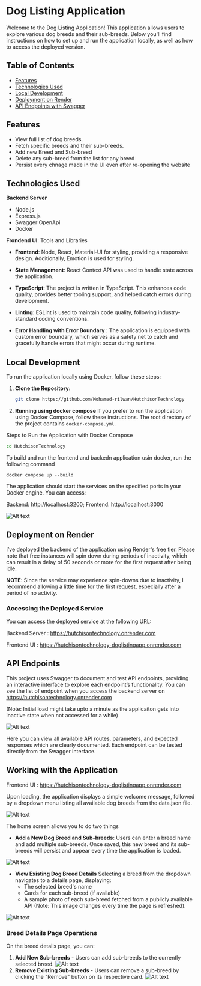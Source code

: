 # Dog Listing Application 

Welcome to the Dog Listing Application! This application allows users to explore various dog breeds and their sub-breeds. 
Below you'll find instructions on how to set up and run the application locally, as well as how to access the deployed version.

## Table of Contents

- [Features](#features)
- [Technologies Used](#technologies-used)
- [Local Development](#local-development)
- [Deployment on Render](#deployment-on-render)
- [API Endpoints with Swagger](#api-endpoints)


## Features

- View full list of dog breeds.
- Fetch specific breeds and their sub-breeds.
- Add new Breed and Sub-breed 
- Delete any sub-breed from the list for any breed 
- Persist every chnage made in the UI even after re-opening the website

## Technologies Used

**Backend Server**
- Node.js
- Express.js
- Swagger OpenApi
- Docker

**Frondend UI**: Tools and Libraries
- **Frontend**: Node, React, Material-UI for styling, providing a responsive design. Additionally, Emotion is used for styling.

- **State Management**: React Context API was used to handle state across the application. 

- **TypeScript**: The project is written in TypeScript. This enhances code quality, provides better tooling support, and helped catch errors during development.

- **Linting**: ESLint is used to maintain code quality, following industry-standard coding conventions.

- **Error Handling with Error Boundary** : The application is equipped with custom error boundary, which serves as a safety net to catch and gracefully handle errors that might occur during runtime.


## Local Development

To run the application locally using Docker, follow these steps:

1. **Clone the Repository:**
   ```bash
   git clone https://github.com/Mohamed-rilwan/HutchisonTechnology
   ```

2. **Running using docker compose**
If you prefer to run the application using Docker Compose, follow these instructions. The root directory of the project contains  `docker-compose.yml`.

 Steps to Run the Application with Docker Compose
   ```bash
   cd HutchisonTechnology
   ```
   To build and run the frontend and backedn application usin docker, run the following command
   ```
   docker compose up --build
   ```
The application should start the services on the specified ports in your Docker engine. You can access:

Backend: http://localhost:3200; 
Frontend: http://localhost:3000

![Alt text](./Screenshot/Docker.png)


## Deployment on Render 
I’ve deployed the backend of the application using Render's free tier. Please note that free instances will spin down during periods of inactivity, which can result in a delay of 50 seconds or more for the first request after being idle.

**NOTE**: Since the service may experience spin-downs due to inactivity, I recommend allowing a little time for the first request, especially after a period of no activity.



### Accessing the Deployed Service
You can access the deployed service at the following URL:

Backend Server : https://hutchisontechnology.onrender.com

Frontend UI :   https://hutchisontechnology-doglistingapp.onrender.com


## API Endpoints
This project uses Swagger to document and test API endpoints, providing an interactive interface to explore each endpoint’s functionality. You can see the list of endpoint when you access the backend server on  https://hutchisontechnology.onrender.com 

(Note: Initial load might take upto a minute as the applicaiton gets into inactive state when not accessed for a while)

![Alt text](./Screenshot/Swagger.png)

Here you can view all available API routes, parameters, and expected responses which are clearly documented. Each endpoint can be tested directly from the Swagger interface.


## Working with the Application

Frontend UI :   https://hutchisontechnology-doglistingapp.onrender.com

Upon loading, the application displays a simple welcome message, followed by a dropdown menu listing all available dog breeds from the data.json file.

![Alt text](./Screenshot/Home.jpeg)

The home screen allows you to do two things
- **Add a New Dog Breed and Sub-breeds**:
Users can enter a breed name and add multiple sub-breeds. Once saved, this new breed and its sub-breeds will persist and appear every time the application is loaded.

![Alt text](./Screenshot/AddnewBreed.jpeg)
- **View Existing Dog Breed Details**
Selecting a breed from the dropdown navigates to a details page, displaying:
   - The selected breed's name
   - Cards for each sub-breed (if available)
   - A sample photo of each sub-breed fetched from a publicly available API (Note: This image changes every time the page is refreshed).

![Alt text](./Screenshot/BreedDetails.jpeg)


### Breed Details Page Operations
On the breed details page, you can:

1. **Add New Sub-breeds** - Users can add sub-breeds to the currently selected breed.
![Alt text](./Screenshot/SaveNewSubbreed.jpeg) 
2. **Remove Existing Sub-breeds** - Users can remove a sub-breed by clicking the "Remove" button on its respective card.
![Alt text](./Screenshot/DeleteSubbreed.png)


